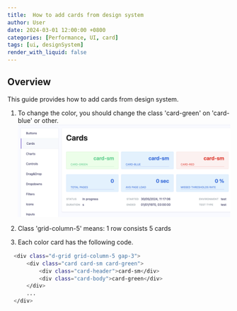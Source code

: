 ```yaml
---
title:  How to add cards from design system
author: User
date: 2024-03-01 12:00:00 +0800
categories: [Performance, UI, card]
tags: [ui, designSystem]
render_with_liquid: false
---
```


## Overview

This guide provides how to add cards from design system.

1. To change the color, you should change the class 'card-green' on 'card-blue' or other.
   ![Cards](/assets/posts_img/ds_cards.png)

2. Class 'grid-column-5' means: 1 row consists 5 cards

3. Each color card has the following code.

```bash
  <div class="d-grid grid-column-5 gap-3">
      <div class="card card-sm card-green">
          <div class="card-header">card-sm</div>
          <div class="card-body">card-green</div>
      </div>
      ...
  </div>
```


